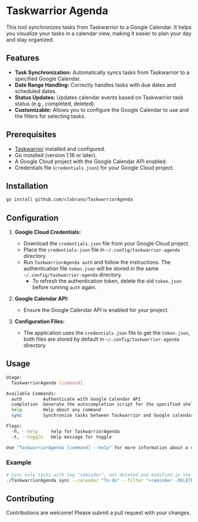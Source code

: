 # Taskwarrior Agenda

This tool synchronizes tasks from Taskwarrior to a Google Calendar. It helps you visualize your tasks in a calendar view, making it easier to plan your day and stay organized.

## Features

*   **Task Synchronization:** Automatically syncs tasks from Taskwarrior to a specified Google Calendar.
*   **Date Range Handling:**  Correctly handles tasks with due dates and scheduled dates.
*   **Status Updates:** Updates calendar events based on Taskwarrior task status (e.g., completed, deleted).
*   **Customizable:**  Allows you to configure the Google Calendar to use and the filters for selecting tasks.

## Prerequisites

*   [Taskwarrior](https://taskwarrior.org/) installed and configured.
*   Go installed (version 1.16 or later).
*   A Google Cloud project with the Google Calendar API enabled.
*   Credentials file (`credentials.json`) for your Google Cloud project.

## Installation

```bash
go install github.com/clobrano/TaskwarriorAgenda
```

## Configuration

1.  **Google Cloud Credentials:**
    * Download the `credentials.json` file from your Google Cloud project.
    * Place the `credentials.json` file in `~/.config/taskwarrior-agenda` directory
    * Run `TaskwarriorAgenda auth` and follow the instructions. The authentication file `token.json` will be stored in the same `~/.config/taskwarrior-agenda` directory.
      * To refresh the authentication token, delete the old `token.json` before running `auth` again.

2.  **Google Calendar API:**
    * Ensure the Google Calendar API is enabled for your project.

3.  **Configuration Files:**
    * The application uses the `credentials.json` file to get the `token.json`, both files are stored by default in `~/.config/taskwarrior-agenda` directory


## Usage

```bash
Usage:
  TaskwarriorAgenda [command]

Available Commands:
  auth        Authenticate with Google Calendar API
  completion  Generate the autocompletion script for the specified shell
  help        Help about any command
  sync        Synchronize tasks between Taskwarrior and Google calendar

Flags:
  -h, --help     help for TaskwarriorAgenda
  -t, --toggle   Help message for toggle

Use "TaskwarriorAgenda [command] --help" for more information about a command.
```

### Example

```bash
# Sync only tasks with tag "reminder", not deleted and modified in the last 7 days
./TaskwarriorAgenda sync --calendar "To-do" --filter "+reminder -DELETED modified.after=-7d"
```

## Contributing

Contributions are welcome! Please submit a pull request with your changes.
